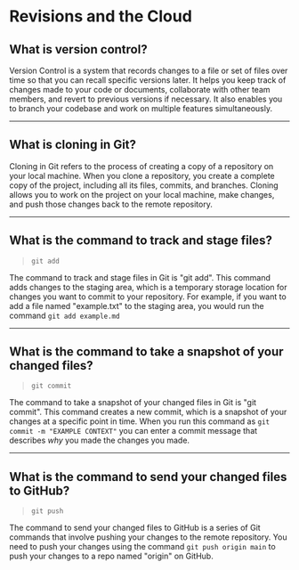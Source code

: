 # Revisions and the Cloud

## What is version control?

Version Control is a system that records changes to a file or set of files over time so that you can recall specific versions later. It helps you keep track of changes made to your code or documents, collaborate with other team members, and revert to previous versions if necessary. It also enables you to branch your codebase and work on multiple features simultaneously.

***

## What is cloning in Git?
Cloning in Git refers to the process of creating a copy of a repository on your local machine. When you clone a repository, you create a complete copy of the project, including all its files, commits, and branches. Cloning allows you to work on the project on your local machine, make changes, and push those changes back to the remote repository.

***

## What is the command to track and stage files?

>`git add`

The command to track and stage files in Git is "git add". This command adds changes to the staging area, which is a temporary storage location for changes you want to commit to your repository. For example, if you want to add a file named "example.txt" to the staging area, you would run the command `git add example.md`

***

## What is the command to take a snapshot of your changed files? 

> `git commit`

The command to take a snapshot of your changed files in Git is "git commit". This command creates a new commit, which is a snapshot of your changes at a specific point in time. When you run this command as `git commit -m "EXAMPLE CONTEXT"` you can enter a commit message that describes _why_ you made the changes you made.

***

## What is the command to send your changed files to GitHub?

> `git push` 

The command to send your changed files to GitHub is a series of Git commands that involve pushing your changes to the remote repository. You need to push your changes using the command `git push origin main` to push your changes to a repo named "origin" on GitHub. 